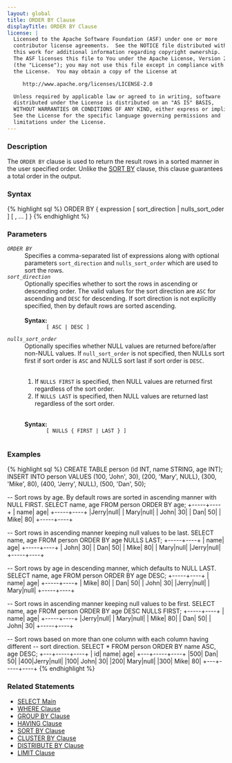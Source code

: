 ```yaml
---
layout: global
title: ORDER BY Clause
displayTitle: ORDER BY Clause
license: |
  Licensed to the Apache Software Foundation (ASF) under one or more
  contributor license agreements.  See the NOTICE file distributed with
  this work for additional information regarding copyright ownership.
  The ASF licenses this file to You under the Apache License, Version 2.0
  (the "License"); you may not use this file except in compliance with
  the License.  You may obtain a copy of the License at

     http://www.apache.org/licenses/LICENSE-2.0

  Unless required by applicable law or agreed to in writing, software
  distributed under the License is distributed on an "AS IS" BASIS,
  WITHOUT WARRANTIES OR CONDITIONS OF ANY KIND, either express or implied.
  See the License for the specific language governing permissions and
  limitations under the License.
---
```


### Description

The <code>ORDER BY</code> clause is used to return the result rows in a sorted manner
in the user specified order. Unlike the [SORT BY](sql-ref-syntax-qry-select-sortby.html)
clause, this clause guarantees a total order in the output.

### Syntax

{% highlight sql %}
ORDER BY { expression [ sort_direction | nulls_sort_oder ] [ , ... ] }
{% endhighlight %}

### Parameters

<dl>
  <dt><code><em>ORDER BY</em></code></dt>
  <dd>
    Specifies a comma-separated list of expressions along with optional parameters <code>sort_direction</code>
    and <code>nulls_sort_order</code> which are used to sort the rows.
  </dd>
  <dt><code><em>sort_direction</em></code></dt>
  <dd>
    Optionally specifies whether to sort the rows in ascending or descending
    order. The valid values for the sort direction are <code>ASC</code> for ascending
    and <code>DESC</code> for descending. If sort direction is not explicitly specified, then by default
    rows are sorted ascending. <br><br>
    <b>Syntax:</b>
    <code>
       [ ASC | DESC ]
    </code>
  </dd>
  <dt><code><em>nulls_sort_order</em></code></dt>
  <dd>
    Optionally specifies whether NULL values are returned before/after non-NULL values. If
    <code>null_sort_order</code> is not specified, then NULLs sort first if sort order is
    <code>ASC</code> and NULLS sort last if sort order is <code>DESC</code>.<br><br>
    <ol>
      <li> If <code>NULLS FIRST</code> is specified, then NULL values are returned first
           regardless of the sort order.</li>
      <li>If <code>NULLS LAST</code> is specified, then NULL values are returned last regardless of
           the sort order. </li>
    </ol><br>
    <b>Syntax:</b>
    <code>
       [ NULLS { FIRST | LAST } ]
    </code>
  </dd>
</dl>

### Examples

{% highlight sql %}
CREATE TABLE person (id INT, name STRING, age INT);
INSERT INTO person VALUES
    (100, 'John', 30),
    (200, 'Mary', NULL),
    (300, 'Mike', 80),
    (400, 'Jerry', NULL),
    (500, 'Dan',  50);

-- Sort rows by age. By default rows are sorted in ascending manner with NULL FIRST.
SELECT name, age FROM person ORDER BY age;
  +-----+----+
  | name| age|
  +-----+----+
  |Jerry|null|
  | Mary|null|
  | John|  30|
  |  Dan|  50|
  | Mike|  80|
  +-----+----+

-- Sort rows in ascending manner keeping null values to be last.
SELECT name, age FROM person ORDER BY age NULLS LAST;
  +-----+----+
  | name| age|
  +-----+----+
  | John|  30|
  |  Dan|  50|
  | Mike|  80|
  | Mary|null|
  |Jerry|null|
  +-----+----+

-- Sort rows by age in descending manner, which defaults to NULL LAST.
SELECT name, age FROM person ORDER BY age DESC;
  +-----+----+
  | name| age|
  +-----+----+
  | Mike|  80|
  |  Dan|  50|
  | John|  30|
  |Jerry|null|
  | Mary|null|
  +-----+----+

-- Sort rows in ascending manner keeping null values to be first.
SELECT name, age FROM person ORDER BY age DESC NULLS FIRST;
  +-----+----+
  | name| age|
  +-----+----+
  |Jerry|null|
  | Mary|null|
  | Mike|  80|
  |  Dan|  50|
  | John|  30|
  +-----+----+

-- Sort rows based on more than one column with each column having different
-- sort direction.
SELECT * FROM person ORDER BY name ASC, age DESC;
  +---+-----+----+
  | id| name| age|
  +---+-----+----+
  |500|  Dan|  50|
  |400|Jerry|null|
  |100| John|  30|
  |200| Mary|null|
  |300| Mike|  80|
  +---+-----+----+
{% endhighlight %}

### Related Statements

 * [SELECT Main](sql-ref-syntax-qry-select.html)
 * [WHERE Clause](sql-ref-syntax-qry-select-where.html)
 * [GROUP BY Clause](sql-ref-syntax-qry-select-groupby.html)
 * [HAVING Clause](sql-ref-syntax-qry-select-having.html)
 * [SORT BY Clause](sql-ref-syntax-qry-select-sortby.html)
 * [CLUSTER BY Clause](sql-ref-syntax-qry-select-clusterby.html)
 * [DISTRIBUTE BY Clause](sql-ref-syntax-qry-select-distribute-by.html)
 * [LIMIT Clause](sql-ref-syntax-qry-select-limit.html)
